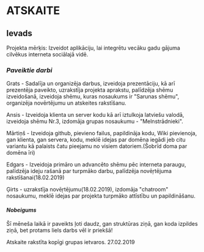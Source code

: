 # **ATSKAITE**
## **Ievads**
Projekta mērķis: Izveidot aplikāciju, lai integrētu vecāku gadu gājuma cilvēkus interneta sociālajā vidē.
### *Paveiktie darbi*
Grats - Sadalīja un organizēja darbus, izveidoja prezentāciju, kā arī prezentēja paveikto, uzrakstīja projekta aprakstu, palīdzēja shēmu izveidošanā, izveidoja shēmu, kuras nosaukums ir "Sarunas shēmu", organizēja novērtējumu un atskeites rakstīšanu.

Ansis - Izveidoja klienta un server kodu kā arī iztulkoja latviešu valodā, izveidoja shēmu Nr.3, izdomāja grupas nosaukumu - "Melnstrādnieki".

Mārtiņš - Izveidoja github, pievieno failus, papildināja kodu, Wiki pievienoja, gan klienta, gan servera, kodu, meklē idejas par domēna iegādi jeb citu variantu kā palaists čatu pieejamu no visiem datoriem.(Šobrīd doma par domēna īri)

Edgars - Izveidoja primāro un advancēto shēmu pēc interneta paraugu, palīdzēja ideju rašanā par turpmāko darbu, palīdzēja novēŗtējuma rakstīšanai(18.02.2019)

Ģirts - uzrakstīja novēŗtējumu(18.02.2019), izdomāja "chatroom" nosaukumu, meklē idejas par projekta turpmāko attīstību un papildināšanu.

#### *Nobeigums*
Šī mēneša laikā ir paveikts ļoti daudz, gan struktūras ziņā, gan koda izpildes ziņā, bet protams liels darbs vēl ir priekšā!

Atskaite rakstīta kopīgi grupas ietvaros. 27.02.2019
